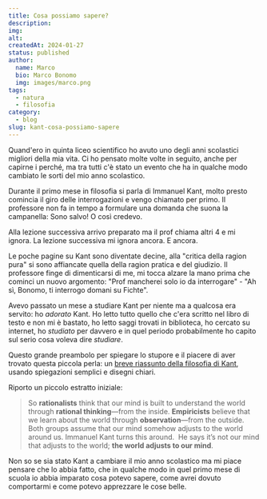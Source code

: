 ```yaml
---
title: Cosa possiamo sapere?
description: 
img: 
alt: 
createdAt: 2024-01-27
status: published
author:
  name: Marco
  bio: Marco Bonomo
  img: images/marco.png
tags:
  - natura
  - filosofia
category:
  - blog
slug: kant-cosa-possiamo-sapere
---
```

Quand'ero in quinta liceo scientifico ho avuto uno degli anni scolastici migliori della mia vita. Ci ho pensato molte volte in seguito, anche per capirne i perché, ma tra tutti c'è stato un evento che ha in qualche modo cambiato le sorti del mio anno scolastico.

Durante il primo mese in filosofia si parla di Immanuel Kant, molto presto comincia il giro delle interrogazioni e vengo chiamato per primo.
Il professore non fa in tempo a formulare una domanda che suona la campanella: Sono salvo! O così credevo.

Alla lezione successiva arrivo preparato ma il prof chiama altri 4 e mi ignora. La lezione successiva mi ignora ancora. E ancora.

Le poche pagine su Kant sono diventate decine, alla "critica della ragion pura" si sono affiancate quella della ragion pratica e del giudizio.
Il professore finge di dimenticarsi di me, mi tocca alzare la mano prima che cominci un nuovo argomento: "Prof mancherei solo io da interrogare" - "Ah sì, Bonomo, ti interrogo domani su Fichte".

Avevo passato un mese a studiare Kant per niente ma a qualcosa era servito: ho *adorato* Kant. Ho letto tutto quello che c'era scritto nel libro di testo e non mi è bastato, ho letto saggi trovati in biblioteca, ho cercato su internet, ho *studiato* per davvero e in quel periodo probabilmente ho capito sul serio cosa voleva dire *studiare*.

Questo grande preambolo per spiegare lo stupore e il piacere di aver trovato questa piccola perla: un [breve riassunto della filosofia di Kant](https://ralphammer.com/immanuel-kant-what-can-we-know/), usando spiegazioni semplici e disegni chiari.

Riporto un piccolo estratto iniziale:
 
> So **rationalists** think that our mind is built to understand the world through **rational thinking**—from the inside. **Empiricists** believe that we learn about the world through **observation**—from the outside. 
> Both groups assume that our mind somehow adjusts to the world around us.
> Immanuel Kant turns this around. 
> He says it’s not our mind that adjusts to the world; **the world adjusts to our mind**. 

Non so se sia stato Kant a cambiare il mio anno scolastico ma mi piace pensare che lo abbia fatto, che in qualche modo in quel primo mese di scuola io abbia imparato cosa potevo sapere, come avrei dovuto comportarmi e come potevo apprezzare le cose belle.


